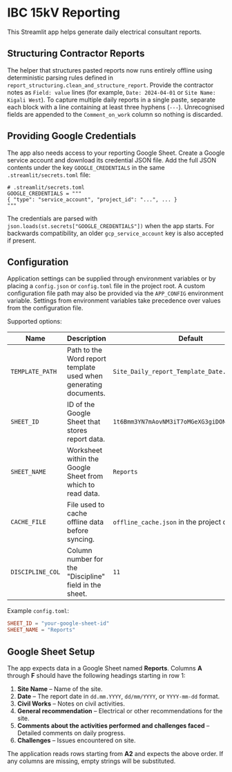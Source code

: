 # IBC 15kV Reporting

This Streamlit app helps generate daily electrical consultant reports.

## Structuring Contractor Reports

The helper that structures pasted reports now runs entirely offline using
deterministic parsing rules defined in `report_structuring.clean_and_structure_report`.
Provide the contractor notes as ``Field: value`` lines (for example,
``Date: 2024-04-01`` or ``Site Name: Kigali West``). To capture multiple daily
reports in a single paste, separate each block with a line containing at least
three hyphens (`---`). Unrecognised fields are appended to the
`Comment_on_work` column so nothing is discarded.

## Providing Google Credentials

The app also needs access to your reporting Google Sheet. Create a Google
service account and download its credential JSON file. Add the full JSON
contents under the key `GOOGLE_CREDENTIALS` in the same
`.streamlit/secrets.toml` file:

```
# .streamlit/secrets.toml
GOOGLE_CREDENTIALS = """
{ "type": "service_account", "project_id": "...", ... }
"""
```

The credentials are parsed with `json.loads(st.secrets["GOOGLE_CREDENTIALS"])`
when the app starts. For backwards compatibility, an older
`gcp_service_account` key is also accepted if present.

## Configuration

Application settings can be supplied through environment variables or by
placing a `config.json` or `config.toml` file in the project root.  A custom
configuration file path may also be provided via the `APP_CONFIG` environment
variable.  Settings from environment variables take precedence over values from
the configuration file.

Supported options:

| Name | Description | Default |
| ---- | ----------- | ------- |
| `TEMPLATE_PATH` | Path to the Word report template used when generating documents. | `Site_Daily_report_Template_Date.docx` |
| `SHEET_ID` | ID of the Google Sheet that stores report data. | `1t6Bmm3YN7mAovNM3iT7oMGeXG3giDONSejJ9gUbUeCI` |
| `SHEET_NAME` | Worksheet within the Google Sheet from which to read data. | `Reports` |
| `CACHE_FILE` | File used to cache offline data before syncing. | `offline_cache.json` in the project directory |
| `DISCIPLINE_COL` | Column number for the "Discipline" field in the sheet. | `11` |

Example `config.toml`:

```toml
SHEET_ID = "your-google-sheet-id"
SHEET_NAME = "Reports"
```

## Google Sheet Setup

The app expects data in a Google Sheet named **Reports**. Columns **A** through
**F** should have the following headings starting in row&nbsp;1:

1. **Site Name** – Name of the site.
2. **Date** – The report date in `dd.mm.YYYY`, `dd/mm/YYYY`, or `YYYY-mm-dd`
   format.
3. **Civil Works** – Notes on civil activities.
4. **General recommendation** – Electrical or other recommendations for the
   site.
5. **Comments about the activities performed and challenges faced** – Detailed
   comments on daily progress.
6. **Challenges** – Issues encountered on site.

The application reads rows starting from **A2** and expects the above order. If
any columns are missing, empty strings will be substituted.
